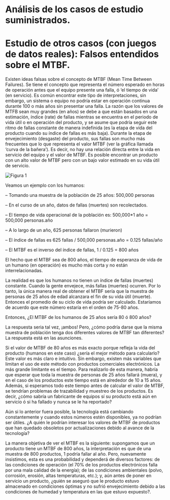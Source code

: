 # Análisis de los casos de  estudio suministrados.

# Estudio de otros casos (con juegos de datos reales): Falsos entendidos sobre el MTBF.

Existen ideas falsas sobre el concepto de MTBF (Mean Time Between Failures). Se tiene el concepto que representa el número esperado en horas de operación antes que el equipo presente una falla, ó ‘el tiempo de vida’ (en servicio).  Es común encontrar este tipo de interpretaciones, sin embargo, un sistema o equipo no podría estar en operación continua durante 100 o más años sin presentar una falla.  La razón que los valores de MTFB sean muy grandes (en años) se debe a que están basados en una estimación, índice (rate) de fallas  mientras se encuentra en el periodo de vida útil o en operación del producto, y se asume que podría seguir este ritmo de fallas constante de manera indefinida (es la etapa de vida del producto cuando su índice de fallas es más baja).  Durante la etapa de envejecimiento (desgaste) del producto, sus fallas son mucho más frecuentes que lo que representa el valor MTBF (ver la gráfica llamada ‘curva de la bañera’).  Es decir, no hay una relación directa entre la vida en servicio del equipo y el valor de MTBF.  Es posible encontrar un producto con un alto valor de MTBF pero con un bajo valor estimado en su vida útil de servicio.

<img src="https://ujurado.github.io/wikiprobabilidad/assets/images/grafica1.png" alt="Figura 1">

Veamos un ejemplo con los humanos:

–      Tomando una muestra de la población de 25 años: 500,000 personas

–      En el curso de un año, datos de fallas (muertes) son recolectados.

–      El tiempo de vida operacional de la población es: 500,000*1 año = 500,000 personas.año

–   A lo largo de un año, 625 personas fallaron (murieron)

–   El índice de fallas es 625 fallas / 500,000 personas.año = 0.125 fallas/año

–   El MTBF es el inverso del índice de fallas, 1 / 0.125 = 800 años

El hecho que el MTBF sea de 800 años, el tiempo de esperanza de vida de un humano (en operación) es mucho más corta y no están interrelacionadas.

La realidad es que los humanos no tienen un índice de fallas (muertes) constante.  Cuando la gente envejece, más fallas (muertes) ocurren.  Por lo tanto, la única manera real de obtener el MTBF sería que la muestra de personas de 25 años de edad alcanzara el fin de su vida útil (muerte).  Entonces el promedio de su ciclo de vida podría ser calculado.  Estaríamos de acuerdo que este número estaría en el orden de 75-80 años.

Entonces, ¿El MTBF de los humanos de 25 años sería 80 ó 800 años?

La respuesta seria tal vez, ¡ambos!  Pero, ¿cómo podría darse que la misma muestra de población tenga dos diferentes valores de MTBF tan diferentes?  La respuesta está en las asunciones.

Si el valor de MTBF de 80 años es más exacto porque refleja la vida del producto (humanos en este caso) ¿sería el mejor método para calcularlo?  Este valor es más claro e intuitivo.  Sin embargo, existen más variables que limitan el uso de este método con productos comerciales electrónicos.  La más grande limitante es el tiempo.  Para realizarlo de esta manera, habría que esperar que toda la muestra de personas de 25 años fallará (muera), y en el caso de los productos este tiempo está en alrededor de 10 a 15 años.  Además, si esperamos todo este tiempo antes de calcular el valor de MTBF, se tendrían problemas de trazabilidad y muestreo de los productos.  Es decir, ¿cómo sabría un fabricante de equipos sí su producto está aún en servicio ó si ha fallado y nunca se le ha reportado?

Aún si lo anterior fuera posible, la tecnología está cambiando constantemente y cuando estos números estén disponibles, ya no podrían ser útiles.  ¿A quién le podrían interesar los valores de MTBF de productos que han quedado obsoletos por actualizaciones debido al avance de la tecnología?

La manera objetiva de ver el MTBF es la siguiente: supongamos que un producto tiene un MTBF de 800 años, la interpretación es que de una muestra de 800 productos,  1 podría fallar al año.  Pero, nuevamente insistimos, esta es una probabilidad y dependerá de diversos factores: de las condiciones de operación (el 70% de los productos electrónicos falla por una mala calidad de la energía); de las condiciones ambientales (polvo, corrosión, erosión, altas temperaturas, etc.); y, aún antes de poner en servicio un producto, ¿quién se aseguró que le producto estuvo almacenado en condiciones óptimas y no sufrió envejecimiento debido a las condiciones de humedad y temperatura en las que estuvo expuesto?.
